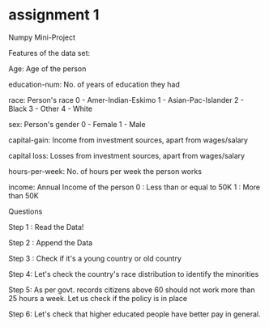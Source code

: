 # assignment 1 
Numpy Mini-Project

Features of the data set:

Age: Age of the person

education-num: No. of years of education they had

race: Person's race 0 - Amer-Indian-Eskimo
1 - Asian-Pac-Islander
2 - Black
3 - Other
4 - White

sex: Person's gender 0 - Female
1 - Male

capital-gain: Income from investment sources, apart from wages/salary

capital loss: Losses from investment sources, apart from wages/salary

hours-per-week: No. of hours per week the person works

income: Annual Income of the person
0 : Less than or equal to 50K
1 : More than 50K

Questions

Step 1 : Read the Data!

Step 2 : Append the Data

Step 3 : Check if it's a young country or old country

Step 4: Let's check the country's race distribution to identify the minorities

Step 5: As per govt. records citizens above 60 should not work more than 25 hours a week. Let us check if the policy is in place

Step 6: Let's check that higher educated people have better pay in general.
